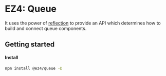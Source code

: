 # EZ4: Queue

It uses the power of [reflection](../reflection/) to provide an API which determines how to build and connect queue components.

## Getting started

#### Install

```sh
npm install @ez4/queue -D
```
